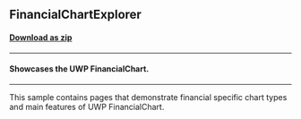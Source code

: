## FinancialChartExplorer
#### [Download as zip](https://downgit.github.io/#/home?url=https://github.com/GrapeCity/ComponentOne-UWP-Samples/tree/master/C1.UWP.FlexChart/VB/FinancialChartExplorer)
____
#### Showcases the UWP FinancialChart.
____
This sample contains pages that demonstrate financial specific chart types
and main features of UWP FinancialChart.
